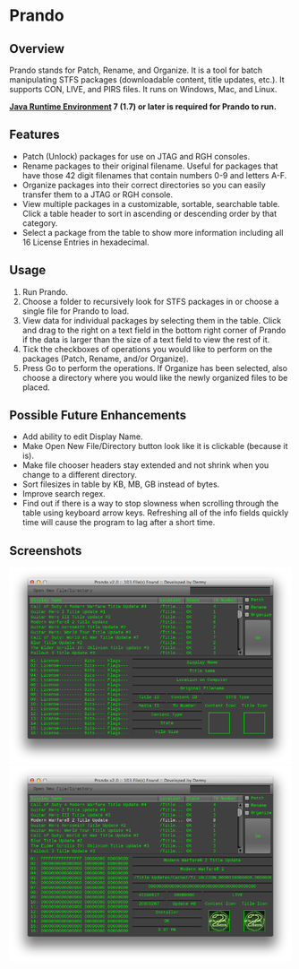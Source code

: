 Prando
======

Overview
--------

Prando stands for Patch, Rename, and Organize. It is a tool for batch manipulating STFS packages (downloadable content, title updates, etc.). It supports CON, LIVE, and PIRS files. It runs on Windows, Mac, and Linux.

**[Java Runtime Environment](https://www.java.com/download/) 7 (1.7) or later is required for Prando to run.**

Features
--------

* Patch (Unlock) packages for use on JTAG and RGH consoles.
* Rename packages to their original filename. Useful for packages that have those 42 digit filenames that contain numbers 0-9 and letters A-F.
* Organize packages into their correct directories so you can easily transfer them to a JTAG or RGH console.
* View multiple packages in a customizable, sortable, searchable table. Click a table header to sort in ascending or descending order by that category.
* Select a package from the table to show more information including all 16 License Entries in hexadecimal.

Usage
-----

1. Run Prando.
2. Choose a folder to recursively look for STFS packages in or choose a single file for Prando to load.
3. View data for individual packages by selecting them in the table. Click and drag to the right on a text field in the bottom right corner of Prando if the data is larger than the size of a text field to view the rest of it.
4. Tick the checkboxes of operations you would like to perform on the packages (Patch, Rename, and/or Organize).
5. Press Go to perform the operations. If Organize has been selected, also choose a directory where you would like the newly organized files to be placed.

Possible Future Enhancements
----------------------------

* Add ability to edit Display Name.
* Make Open New File/Directory button look like it is clickable (because it is).
* Make file chooser headers stay extended and not shrink when you change to a different directory.
* Sort filesizes in table by KB, MB, GB instead of bytes.
* Improve search regex.
* Find out if there is a way to stop slowness when scrolling through the table using keyboard arrow keys. Refreshing all of the info fields quickly time will cause the program to lag after a short time.

Screenshots
-----------

![Screenshot-1](/screenshots/Screenshot-1.png?raw=true)
![Screenshot-2](/screenshots/Screenshot-2.png?raw=true)